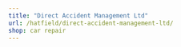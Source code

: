 ```yaml
---
title: "Direct Accident Management Ltd"
url: /hatfield/direct-accident-management-ltd/
shop: car repair
---
```

